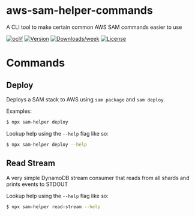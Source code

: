 # aws-sam-helper-commands

A CLI tool to make certain common AWS SAM commands easier to use

[![oclif](https://img.shields.io/badge/cli-oclif-brightgreen.svg)](https://oclif.io)
[![Version](https://img.shields.io/npm/v/aws-sam-helper-commands.svg)](https://npmjs.org/package/aws-sam-helper-commands)
[![Downloads/week](https://img.shields.io/npm/dw/aws-sam-helper-commands.svg)](https://npmjs.org/package/aws-sam-helper-commands)
[![License](https://img.shields.io/npm/l/aws-sam-helper-commands.svg)](https://github.com/solve-hq/solve-hq/aws-sam-helper-commands/blob/master/package.json)

# Commands

## Deploy

Deploys a SAM stack to AWS using `sam package` and `sam deploy`.

Examples:

```bash
$ npx sam-helper deploy
```

Lookup help using the `--help` flag like so:

```bash
$ npx sam-helper deploy --help
```

## Read Stream

A very simple DynamoDB stream consumer that reads from all shards and prints events to STDOUT

Lookup help using the `--help` flag like so:

```bash
$ npx sam-helper read-stream --help
```
